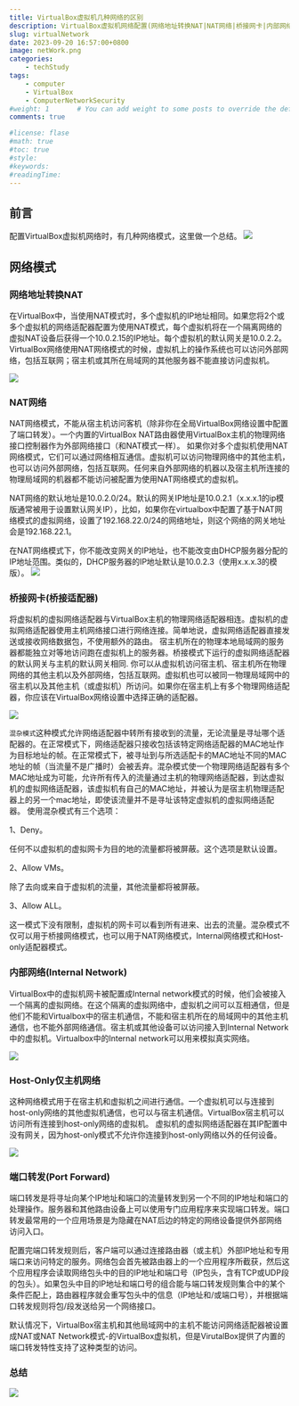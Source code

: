```yaml
---
title: VirtualBox虚拟机几种网络的区别
description: VirtualBox虚拟机网络配置(网络地址转换NAT|NAT网络|桥接网卡|内部网络|仅主机网络Host-Only)的概念与区别
slug: virtualNetwork
date: 2023-09-20 16:57:00+0800
image: netWork.png
categories:
    - techStudy
tags:
    - computer  
    - VirtualBox
    - ComputerNetworkSecurity
#weight: 1       # You can add weight to some posts to override the default sorting (date descending)
comments: true

#license: flase
#math: true
#toc: true
#style: 
#keywords:
#readingTime:
---
```


## 前言
配置VirtualBox虚拟机网络时，有几种网络模式，这里做一个总结。
![](virtualboxNetwork_1.png)

## 网络模式

### 网络地址转换NAT
在VirtualBox中，当使用NAT模式时，多个虚拟机的IP地址相同。如果您将2个或多个虚拟机的网络适配器配置为使用NAT模式，每个虚拟机将在一个隔离网络的虚拟NAT设备后获得一个10.0.2.15的IP地址。每个虚拟机的默认网关是10.0.2.2。
VirtualBox网络使用NAT网络模式的时候，虚拟机上的操作系统也可以访问外部网络，包括互联网；宿主机或其所在局域网的其他服务器不能直接访问虚拟机。

![](网络地址转换NAT.png)

### NAT网络

NAT网络模式，不能从宿主机访问客机（除非你在全局VirtualBox网络设置中配置了端口转发）。一个内置的VirtualBox NAT路由器使用VirtualBox主机的物理网络接口控制器作为外部网络接口（和NAT模式一样）。
如果你对多个虚拟机使用NAT网络模式，它们可以通过网络相互通信。虚拟机可以访问物理网络中的其他主机，也可以访问外部网络，包括互联网。任何来自外部网络的机器以及宿主机所连接的物理局域网的机器都不能访问被配置为使用NAT网络模式的虚拟机。

NAT网络的默认地址是10.0.2.0/24。默认的网关IP地址是10.0.2.1（x.x.x.1的ip模版通常被用于设置默认网关IP），比如，如果你在virtualbox中配置了基于NAT网络模式的虚拟网络，设置了192.168.22.0/24的网络地址，则这个网络的网关地址会是192.168.22.1。

在NAT网络模式下，你不能改变网关的IP地址，也不能改变由DHCP服务器分配的IP地址范围。类似的，DHCP服务器的IP地址默认是10.0.2.3（使用x.x.x.3的模版）。
![](NAT网络.png)

### 桥接网卡(桥接适配器)
将虚拟机的虚拟网络适配器与VirtualBox主机的物理网络适配器相连。虚拟机的虚拟网络适配器使用主机网络接口进行网络连接。简单地说，虚拟网络适配器直接发送或接收网络数据包，不使用额外的路由。
宿主机所在的物理本地局域网的服务器都能独立对等地访问跑在虚拟机上的服务器。桥接模式下运行的虚拟网络适配器的默认网关与主机的默认网关相同.
你可以从虚拟机访问宿主机、宿主机所在物理网络的其他主机以及外部网络，包括互联网。虚拟机也可以被同一物理局域网中的宿主机以及其他主机（或虚拟机）所访问。如果你在宿主机上有多个物理网络适配器，你应该在VirtualBox网络设置中选择正确的适配器。

![](桥接网卡.png)

`混杂模式`这种模式允许网络适配器中转所有接收到的流量，无论流量是寻址哪个适配器的。在正常模式下，网络适配器只接收包括该特定网络适配器的MAC地址作为目标地址的帧。在正常模式下，被寻址到与所选适配卡的MAC地址不同的MAC地址的帧（当流量不是广播时）会被丢弃。混杂模式使一个物理网络适配器有多个MAC地址成为可能，允许所有传入的流量通过主机的物理网络适配器，到达虚拟机的虚拟网络适配器，该虚拟机有自己的MAC地址，并被认为是宿主机物理适配器上的另一个mac地址，即使该流量并不是寻址该特定虚拟机的虚拟网络适配器。
使用混杂模式有三个选项：

1、Deny。

任何不以虚拟机的虚拟网卡为目的地的流量都将被屏蔽。这个选项是默认设置。

2、Allow VMs。

除了去向或来自于虚拟机的流量，其他流量都将被屏蔽。

3、Allow ALL。

这一模式下没有限制，虚拟机的网卡可以看到所有进来、出去的流量。混杂模式不仅可以用于桥接网络模式，也可以用于NAT网络模式，Internal网络模式和Host-only适配器模式。

### 内部网络(Internal Network)

VirtualBox中的虚拟机网卡被配置成Internal network模式的时候，他们会被接入一个隔离的虚拟网络。在这个隔离的虚拟网络中，虚拟机之间可以互相通信，但是他们不能和Virtualbox中的宿主机通信，不能和宿主机所在的局域网中的其他主机通信，也不能外部网络通信。宿主机或其他设备可以访问接入到Internal Network中的虚拟机。Virtualbox中的Internal network可以用来模拟真实网络。


![](InternalNetwork.png)





### Host-Only仅主机网络

这种网络模式用于在宿主机和虚拟机之间进行通信。一个虚拟机可以与连接到host-only网络的其他虚拟机通信，也可以与宿主机通信。VirtualBox宿主机可以访问所有连接到host-only网络的虚拟机。
虚拟机的虚拟网络适配器在其IP配置中没有网关，因为host-only模式不允许你连接到host-only网络以外的任何设备。

![](HostOnly.png)

### 端口转发(Port Forward)

 端口转发是将寻址向某个IP地址和端口的流量转发到另一个不同的IP地址和端口的处理操作。服务器和其他路由设备上可以使用专门应用程序来实现端口转发。端口转发最常用的一个应用场景是为隐藏在NAT后边的特定的网络设备提供外部网络访问入口。

配置完端口转发规则后，客户端可以通过连接路由器（或主机）外部IP地址和专用端口来访问特定的服务。网络包会首先被路由器上的一个应用程序所截获，然后这个应用程序会读取网络包头中的目的IP地址和端口号（IP包头，含有TCP或UDP段的包头）。如果包头中目的IP地址和端口号的组合能与端口转发规则集合中的某个条件匹配上，路由器程序就会重写包头中的信息（IP地址和/或端口号），并根据端口转发规则将包/段发送给另一个网络接口。

默认情况下，VirtualBox宿主机和其他局域网中的主机不能访问网络适配器被设置成NAT或NAT Network模式-的VirtualBox虚拟机，但是VirutalBox提供了内置的端口转发特性支持了这种类型的访问。


### 总结

![](InAWord.png)
